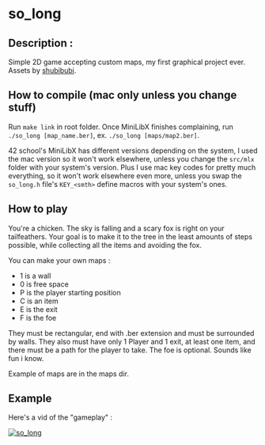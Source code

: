 # so_long

## Description :

Simple 2D game accepting custom maps, my first graphical project ever. Assets by [shubibubi](https://shubibubi.itch.io/).

## How to compile (mac only unless you change stuff)

Run `make link` in root folder. Once MiniLibX finishes complaining, run `./so_long [map_name.ber]`, ex. `./so_long [maps/map2.ber]`.

42 school's MiniLibX has different versions depending on the system, I used the mac version so it won't work elsewhere, unless you change the `src/mlx` folder with your system's version. Plus I use mac key codes for pretty much everything, so it won't work elsewhere even more, unless you swap the `so_long.h` file's `KEY_<smth>` define macros with your system's ones.

## How to play

You're a chicken. The sky is falling and a scary fox is right on your tailfeathers. Your goal is to make it to the tree in the least amounts of steps possible, while collecting all the items and avoiding the fox.

You can make your own maps : 

- 1 is a wall
- 0 is free space
- P is the player starting position
- C is an item
- E is the exit
- F is the foe

They must be rectangular, end with .ber extension and must be surrounded by walls. They also must have only 1 Player and 1 exit, at least one item, and there must be a path for the player to take. The foe is optional. Sounds like fun i know.

Example of maps are in the maps dir.

## Example

Here's a vid of the "gameplay" :

[![so_long](http://i3.ytimg.com/vi/8jCU5gmKVdw/hqdefault.jpg)](https://youtu.be/8jCU5gmKVdw)